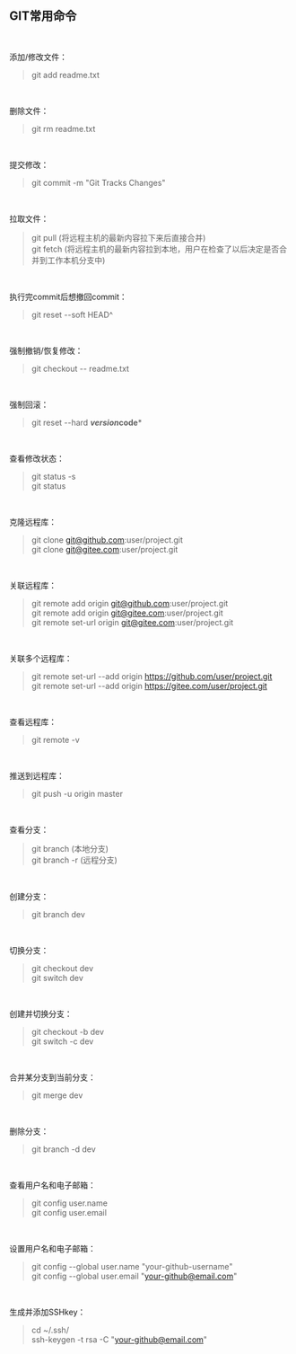 ## GIT常用命令 ##

<br>

添加/修改文件：
> git add readme.txt

<br>

删除文件：
> git rm readme.txt

<br>

提交修改：
> git commit -m "Git Tracks Changes"

<br>

拉取文件：
> git pull (将远程主机的最新内容拉下来后直接合并)  
> git fetch (将远程主机的最新内容拉到本地，用户在检查了以后决定是否合并到工作本机分支中)

<br>

执行完commit后想撤回commit：
> git reset --soft HEAD^

<br>

强制撤销/恢复修改：
> git checkout -- readme.txt

<br>

强制回滚：
> git reset --hard ***version*code***

<br>

查看修改状态：
> git status -s  
> git status

<br>

克隆远程库：
> git clone git@github.com:user/project.git  
> git clone git@gitee.com:user/project.git

<br>

关联远程库：
> git remote add origin git@github.com:user/project.git  
> git remote add origin git@gitee.com:user/project.git  
> git remote set-url origin git@gitee.com:user/project.git

<br>

关联多个远程库：
> git remote set-url --add origin https://github.com/user/project.git  
> git remote set-url --add origin https://gitee.com/user/project.git

<br>

查看远程库：
> git remote -v

<br>

推送到远程库：
> git push -u origin master

<br>

查看分支：
> git branch (本地分支)  
> git branch -r (远程分支)

<br>

创建分支：
> git branch dev

<br>

切换分支：
> git checkout dev  
> git switch dev

<br>

创建并切换分支：
> git checkout -b dev  
> git switch -c dev

<br>

合并某分支到当前分支：
> git merge dev

<br>

删除分支：
> git branch -d dev

<br>

查看用户名和电子邮箱：
> git config user.name  
> git config user.email

<br>

设置用户名和电子邮箱：
> git config --global user.name "your-github-username"  
> git config --global user.email "your-github@email.com"

<br>

生成并添加SSHkey：
> cd ~/.ssh/  
> ssh-keygen -t rsa -C "your-github@email.com"
